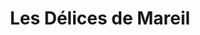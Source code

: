 ---
title: "Les Délices de Mareil"
url: /mareil-sur-mauldre/les-delices-de-mareil/
shop: boulangerie
---